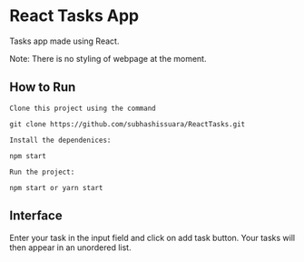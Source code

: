 # React Tasks App

Tasks app made using React.

Note: There is no styling of webpage at the moment.

## How to Run

```
Clone this project using the command

git clone https://github.com/subhashissuara/ReactTasks.git

Install the dependenices:

npm start

Run the project:

npm start or yarn start
```

## Interface

Enter your task in the input field and click on add task button. Your tasks will then appear in an unordered list.
